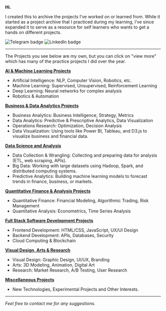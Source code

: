 **Hi.**

I created this to archive the projects I’ve worked on or learned from. While it started as a project archive that I practiced during my learning, I’ve since expanded it to serve as a resource for self learners who wants to get a hands on different projects.

 ![Telegram badge](https://img.shields.io/badge/Telegram-Tariqve-blue?logo=telegram)
 ![LinkedIn badge](https://img.shields.io/badge/LinkedIn-Tariqve-blue?logo=linkedin)

 
---

The Projects you see below are my own, but you can click on "view more" which has many of the practice projects I did over the year.

[**AI & Machine Learning Projects**](https://github.com/tariqve/ai-and-machine-learning-projects)
   - Artificial Intelligence: NLP, Computer Vision, Robotics, etc.
   - Machine Learning: Supervised, Unsupervised, Reinforcement Learning
   - Deep Learning: Neural networks for complex analysis
   - Robotics & Automation
   
[**Business & Data Analytics Projects**](https://github.com/tariqve/business-and-data-analytics-projects)
   - Business Analytics: Business Intelligence, Strategy, Metrics
   - Data Analytics: Predictive & Prescriptive Analytics, Data Visualization
   - Operations Research: Optimization, Decision Analysis
   - Data Visualization: Using tools like Power BI, Tableau, and D3.js to visualize business and financial data.

[**Data Science and Analysis**](https://github.com/tariqve/data-science-and-analysis-projects#core-data-science)
   - Data Collection & Wrangling: Collecting and preparing data for analysis (ETL, web scraping, APIs).
   - Big Data: Working with large datasets using Hadoop, Spark, and distributed computing systems.
   - Predictive Analytics: Building machine learning models to forecast trends in finance, business, or markets.
 
[**Quantitative Finance & Analysis Projects**](https://github.com/tariqve/financial-and-quantitative-analysis-projects)
   - Quantitative Finance: Financial Modeling, Algorithmic Trading, Risk Management
   - Quantitative Analysis: Econometrics, Time Series Analysis

[**Full Stack Software Development Projects**](https://github.com/tariqve/full-stack-development-projects)
   - Frontend Development: HTML/CSS, JavaScript, UX/UI Design
   - Backend Development: APIs, Databases, Security
   - Cloud Computing & Blockchain

[**Visual Design, Arts & Research**](https://github.com/tariqve/visual-design-arts-research)
   - Visual Design: Graphic Design, UI/UX, Branding
   - Arts: 3D Modeling, Animation, Digital Art
   - Research: Market Research, A/B Testing, User Research

[**Miscellaneous Projects**](https://github.com/tariqve/miscellaneous-projects)
   - New Technologies, Experimental Projects and Other Interests.


---

*Feel free to contact me for any suggestions.*
